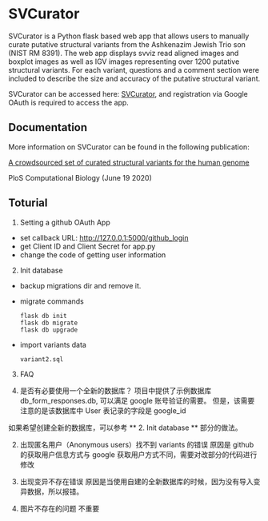 # SVCurator
SVCurator is a Python flask based web app that allows users to manually curate putative structural variants from the Ashkenazim Jewish Trio son (NIST RM 8391). The web app displays svviz read aligned images and boxplot images as well as IGV images representing over 1200 putative structural variants. For each variant, questions and a comment section were included to describe the size and accuracy of the putative structural variant. 


SVCurator can be accessed here: [SVCurator](http://www.svcurator.com/), and registration via Google OAuth is required to access the app. 

## Documentation
More information on SVCurator can be found in the following publication:

[A crowdsourced set of curated structural variants for the human genome](https://journals.plos.org/ploscompbiol/article?id=10.1371/journal.pcbi.1007933)

PloS Computational Biology
(June 19 2020)


## Toturial

1. Setting a github OAuth App

  * set callback URL: http://127.0.0.1:5000/github_login
  * get Client ID and Client Secret for app.py
  * change the code of getting user information

2. Init database

  * backup migrations dir and remove it.

  * migrate commands
    ```angular2
    flask db init
    flask db migrate
    flask db upgrade 
    ```
  
  * import variants data
    
    `variant2.sql`
 
3. FAQ

1. 是否有必要使用一个全新的数据库？
  项目中提供了示例数据库 db_form_responses.db, 可以满足 google 账号验证的需要。
  但是，该需要注意的是该数据库中 User 表记录的字段是 google_id
  
  如果希望创建全新的数据库，可以参考 ** 2. Init database ** 部分的做法。
  
2. 出现匿名用户（Anonymous users）找不到 variants 的错误
  原因是 github 的获取用户信息方式与 google 获取用户方式不同，需要对改部分的代码进行修改
  
3. 出现变异不存在错误
  原因是当使用自建的全新数据库的时候，因为没有导入变异数据，所以报错。
  
4. 图片不存在的问题
  不重要
